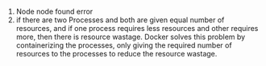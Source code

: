 
1. Node node found error 
2. if there are two Processes and both are given equal number of resources, and if one process requires less resources and other requires more, then there is resource wastage. Docker solves this problem by containerizing the processes, only giving the required number of resources to the processes to reduce the resource wastage.

